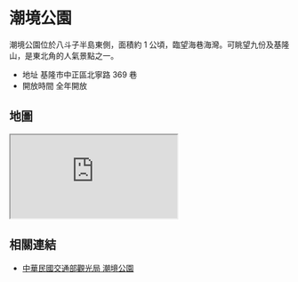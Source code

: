 # 潮境公園

潮境公園位於八斗子半島東側，面積約 1 公頃，臨望海巷海灣。可眺望九份及基隆山，是東北角的人氣景點之一。

- 地址 基隆市中正區北寧路 369 巷
- 開放時間 全年開放

## 地圖

<iframe src="https://www.google.com/maps/embed?pb=!1m14!1m8!1m3!1d14447.081647541087!2d121.8034149!3d25.1434517!3m2!1i1024!2i768!4f13.1!3m3!1m2!1s0x345d4f796bf63419%3A0x933818b7df70488e!2sChaojing%20Park!5e0!3m2!1sen!2stw!4v1690567239163!5m2!1sen!2stw" allowfullscreen="" loading="lazy" referrerpolicy="no-referrer-when-downgrade"></iframe>

## 相關連結

- [中華民國交通部觀光局 潮境公園](https://www.taiwan.net.tw/m1.aspx?sNo=0001016&id=A12-00359)
